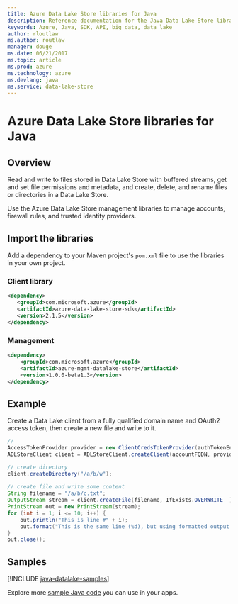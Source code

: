 ```yaml
---
title: Azure Data Lake Store libraries for Java
description: Reference documentation for the Java Data Lake Store libraries 
keywords: Azure, Java, SDK, API, big data, data lake
author: rloutlaw
ms.author: routlaw
manager: douge
ms.date: 06/21/2017
ms.topic: article
ms.prod: azure
ms.technology: azure
ms.devlang: java
ms.service: data-lake-store
---
```


# Azure Data Lake Store libraries for Java

## Overview

Read and write to files stored in Data Lake Store with buffered streams, get and set file permissions and metadata, and create, delete, and rename files or directories in a Data Lake Store.

Use the Azure Data Lake Store management libraries to manage accounts, firewall rules, and trusted identity providers.

## Import the libraries

Add a dependency to your Maven project's `pom.xml` file to use the libraries in your own project.

### Client library

```XML
<dependency>
   <groupId>com.microsoft.azure</groupId>
   <artifactId>azure-data-lake-store-sdk</artifactId>
   <version>2.1.5</version>
</dependency>
```   

### Management 

```XML
<dependency>
    <groupId>com.microsoft.azure</groupId>
    <artifactId>azure-mgmt-datalake-store</artifactId>
    <version>1.0.0-beta1.3</version>
</dependency>
```

## Example

Create a Data Lake client from a fully qualified domain name and OAuth2 access token, then create a new file and write to it.

```java
// 
AccessTokenProvider provider = new ClientCredsTokenProvider(authTokenEndpoint, clientId, clientKey);
ADLStoreClient client = ADLStoreClient.createClient(accountFQDN, provider);

// create directory
client.createDirectory("/a/b/w");
        
// create file and write some content
String filename = "/a/b/c.txt";
OutputStream stream = client.createFile(filename, IfExists.OVERWRITE  );
PrintStream out = new PrintStream(stream);
for (int i = 1; i <= 10; i++) {
    out.println("This is line #" + i);
    out.format("This is the same line (%d), but using formatted output. %n", i);
}
out.close();
```

## Samples

[!INCLUDE [java-datalake-samples](../docs-ref-conceptual/includes/datalake.md)]


Explore more [sample Java code](https://azure.microsoft.com/resources/samples/?platform=java) you can use in your apps.
